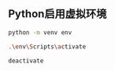 
## Python启用虚拟环境

```bash title="创建虚拟环境"
python -m venv env
```

```bash title="激活虚拟环境"
.\env\Scripts\activate
```

```bash title="退出虚拟环境"
deactivate
```
